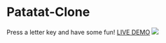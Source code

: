 # Patatat-Clone
Press a letter key and have some fun!
<a href="https://kevinallen4325.github.io/Patatat-Clone/">LIVE DEMO</a>
<img src="https://kevinallen4325.github.io/Patatat-Clone/s">
